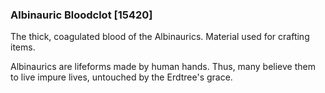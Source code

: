 ### Albinauric Bloodclot [15420]

The thick, coagulated blood of the Albinaurics. Material used for crafting items.

Albinaurics are lifeforms made by human hands. Thus, many believe them to live impure lives, untouched by the Erdtree's grace.